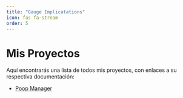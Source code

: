 ```yaml
---
title: "Gauge Implicatations"
icon: fas fa-stream
order: 5
---
```


# Mis Proyectos

Aquí encontrarás una lista de todos mis proyectos, con enlaces a su respectiva documentación:

- [Poop Manager](/gauge-implications/poop-manager/)